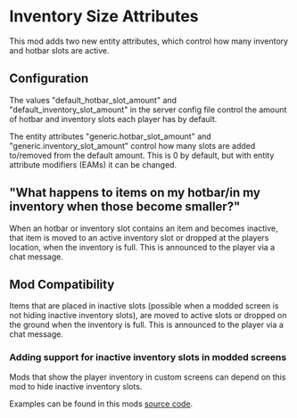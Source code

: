 # Inventory Size Attributes

This mod adds two new entity attributes, which control how many inventory and hotbar slots are active.

## Configuration

The values "default_hotbar_slot_amount" and "default_inventory_slot_amount" in the server config file control the amount of hotbar and inventory slots each player has by default.

The entity attributes "generic.hotbar_slot_amount" and "generic.inventory_slot_amount" control how many slots are added to/removed from the default amount. This is 0 by default, but with entity attribute modifiers (EAMs) it can be changed.

## "What happens to items on my hotbar/in my inventory when those become smaller?"
When an hotbar or inventory slot contains an item and becomes inactive, that item is moved to an active inventory slot or dropped at the players location, when the inventory is full. This is announced to the player via a chat message.

## Mod Compatibility
Items that are placed in inactive slots (possible when a modded screen is not hiding inactive inventory slots), are moved to active slots or dropped on the ground when the inventory is full. This is announced to the player via a chat message.

### Adding support for inactive inventory slots in modded screens
Mods that show the player inventory in custom screens can depend on this mod to hide inactive inventory slots.

Examples can be found in this mods [source code](https://github.com/TheRedBrain/inventory-size-attributes/tree/1.21.1/src/main/java/com/github/theredbrain/inventorysizeattributes/mixin/screen).